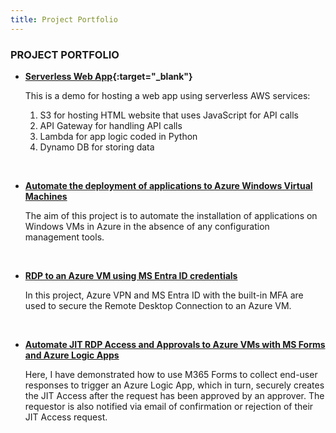 ```yaml
---
title: Project Portfolio
---
```


### PROJECT PORTFOLIO

- **[Serverless Web App](https://eh-serverless-webapp-proj1.s3.ap-southeast-2.amazonaws.com/index.html){:target="_blank"}**

   This is a demo for hosting a web app using serverless AWS services:
   1. S3 for hosting HTML website that uses JavaScript for API calls
   2. API Gateway for handling API calls
   3. Lambda for app logic coded in Python
   4. Dynamo DB for storing data

&nbsp;
- **[Automate the deployment of applications to Azure Windows Virtual Machines](./projects/deploy_app_to_azure_vms)**

   The aim of this project is to automate the installation of applications on Windows VMs in Azure in the absence of any configuration management tools.

&nbsp;
- **[RDP to an Azure VM using MS Entra ID credentials](./projects/rdp_to_azure_vm_with_entra_id)**

   In this project, Azure VPN and MS Entra ID with the built-in MFA are used to secure the Remote Desktop Connection to an Azure VM.
   
&nbsp;
- **[Automate JIT RDP Access and Approvals to Azure VMs with MS Forms and Azure Logic Apps ](./projects/ms_forms_logic_app_jit_access_approval)**

   Here, I have demonstrated how to use M365 Forms to collect end-user responses to trigger an Azure Logic App, which in turn, securely creates the JIT Access after the request has been approved by an approver. The requestor is also notified via email of confirmation or rejection of their JIT Access request.
